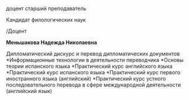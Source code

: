 доцент
старший преподаватель

Кандидат филологических наук

/Доцент

**Меньшакова Надежда Николаевна**

Дипломатический дискурс и перевод дипломатических документов
	*Информационные технологии в деятельности переводчика
	*Основы теории испанского языка
	*Практический курс английского языка
	*Практический курс испанского языка
	*Практический курс первого иностранного языка (английский)
	*Практический курс устного последовательного перевода в сфере международной деятельности (английский язык)